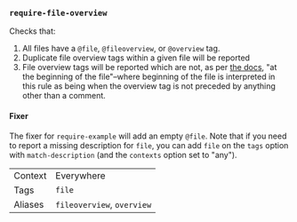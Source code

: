 ### `require-file-overview`

Checks that:

1. All files have a `@file`, `@fileoverview`, or `@overview` tag.
2. Duplicate file overview tags within a given file will be reported
3. File overview tags will be reported which are not, as per
  [the docs](https://jsdoc.app/tags-file.html), "at the beginning of
  the file"–where beginning of the file is interpreted in this rule
  as being when the overview tag is not preceded by anything other than
  a comment.

#### Fixer

The fixer for `require-example` will add an empty `@file`. Note that if you
need to report a missing description for `file`, you can add `file` on
the `tags` option with `match-description` (and the `contexts` option
set to "any").

|||
|---|---|
|Context|Everywhere|
|Tags|`file`|
|Aliases|`fileoverview`, `overview`|

<!-- assertions requireFileOverview -->
